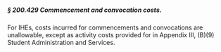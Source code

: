 ##### § 200.429 Commencement and convocation costs. #####

For IHEs, costs incurred for commencements and convocations are unallowable, except as activity costs provided for in Appendix III, (B)(9) Student Administration and Services.